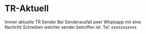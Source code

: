 # TR-Aktuell
Immer aktuelle TR Sender
Bei Senderausfall peer Whatsapp mir eine Nachriht Schreiben welcher sender betroffen ist.
Tel: xxxxxxxxxxx
